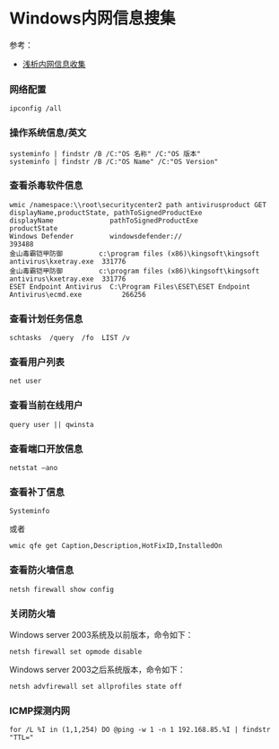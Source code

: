 # Windows内网信息搜集

参考：
- [浅析内网信息收集](https://xz.aliyun.com/t/8291)


### 网络配置
```
ipconfig /all
```

### 操作系统信息/英文
```
systeminfo | findstr /B /C:"OS 名称" /C:"OS 版本"
systeminfo | findstr /B /C:"OS Name" /C:"OS Version"
```

### 查看杀毒软件信息
```
wmic /namespace:\\root\securitycenter2 path antivirusproduct GET displayName,productState, pathToSignedProductExe
displayName              pathToSignedProductExe                                          productState
Windows Defender         windowsdefender://                                              393488
金山毒霸铠甲防御         c:\program files (x86)\kingsoft\kingsoft antivirus\kxetray.exe  331776
金山毒霸铠甲防御         c:\program files (x86)\kingsoft\kingsoft antivirus\kxetray.exe  331776
ESET Endpoint Antivirus  C:\Program Files\ESET\ESET Endpoint Antivirus\ecmd.exe          266256
```

### 查看计划任务信息
```
schtasks  /query  /fo  LIST /v
```

### 查看用户列表
```
net user
```

### 查看当前在线用户
```
query user || qwinsta
```


### 查看端口开放信息
```
netstat –ano
```

### 查看补丁信息
```
Systeminfo
```

或者
```
wmic qfe get Caption,Description,HotFixID,InstalledOn
```


### 查看防火墙信息
```
netsh firewall show config
```

### 关闭防火墙
Windows server 2003系统及以前版本，命令如下：
```
netsh firewall set opmode disable
```
Windows server 2003之后系统版本，命令如下：
```
netsh advfirewall set allprofiles state off
```


### ICMP探测内网
```
for /L %I in (1,1,254) DO @ping -w 1 -n 1 192.168.85.%I | findstr "TTL="
```
